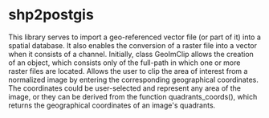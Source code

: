 # shp2postgis

This library serves to import a geo-referenced vector file (or part of it) into a spatial database. It also enables the conversion of a raster file into a vector when it consists of a channel.
Initially, class GeoImClip allows the creation of an object, which consists only of the full-path in which one or more raster files are located. Allows the user to clip the area of ​​interest from a normalized image by entering the corresponding geographical coordinates. The coordinates could be user-selected and represent any area of ​​the image, or they can be derived from the function quadrants_coords(), which returns the geographical coordinates of an image's quadrants.